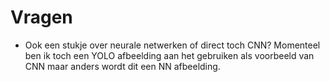 # Vragen
- Ook een stukje over neurale netwerken of direct toch CNN? Momenteel ben ik toch een YOLO afbeelding aan het gebruiken als voorbeeld van CNN maar anders wordt dit een NN afbeelding.

  